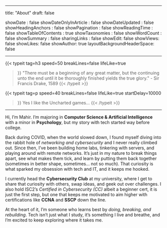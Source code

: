 
---
title: "About"
draft: false

showDate : false
showDateOnlyInArticle : false
showDateUpdated : false
showHeadingAnchors : false
showPagination : false
showReadingTime : false
showTableOfContents : true
showTaxonomies : false 
showWordCount : false
showSummary : false
sharingLinks : false
showEdit: false
showViews: false
showLikes: false
showAuthor: true
layoutBackgroundHeaderSpace: false

---

{{< typeit 
  tag=h3
  speed=50
  breakLines=false
  lifeLike=true
>}}
"There must be a beginning of any great matter, but the continuing unto the end until it be thoroughly finished yields the true glory." - Sir Francis Drake, 1589
{{< /typeit >}}

{{< typeit 
  tag=p
  speed=40
  breakLines=false
  lifeLike=true
  startDelay=10000
>}}
Yes I like the Uncharted games...
{{< /typeit >}}

--- 

Hi, I’m Mahir. I’m majoring in **Computer Science & Artificial Intelligence** with a minor in **Psychology**, but my story with tech started way before college.  

Back during COVID, when the world slowed down, I found myself diving into the rabbit hole of *networking and cybersecurity* and I never really climbed out. Since then, I’ve been building home labs, tinkering with servers, and playing around with remote networks. It’s just in my nature to break things apart, see what makes them tick, and learn by putting them back together (sometimes in better shape, sometimes… not so much). That curiosity is what sparked my obsession with tech and IT, and it keeps me hooked.  

I currently head the **Cybersecurity Club** at my university, where I get to share that curiosity with others, swap ideas, and geek out over challenges. I also hold ISC2’s *Certified in Cybersecurity (CC)* albeit a beginner cert, it is just the first step, but one that keeps me motivated to aim higher with certifications like **CCNA** and **SSCP** down the line.  

At the heart of it, I’m someone who learns best by *doing, breaking, and rebuilding*. Tech isn’t just what I study, it’s something I live and breathe, and I’m excited to keep exploring where it takes me.  



